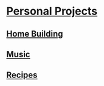 # [Personal Projects](http://benjaminklassen.com)

## [Home Building](other/homebuilding.md)

## [Music](music/README.md)

## [Recipes](cooking/)
